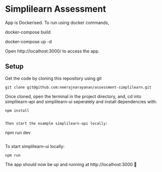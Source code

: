 # Simplilearn Assessment

App is Dockerised.
To run using docker commands,

docker-compose build


docker-compose up -d

Open http://localhost:3000/ to access the app.

## Setup

Get the code by  cloning this repository using git

```
git clone git@github.com:neerajnarayanan/assessment-simplilearn.git
```

Once cloned, open the terminal in the project directory, and,  cd into simplilearn-api and simplilearn-ui
seperately and install dependencies with:

```
npm install
```
```

Then start the example simplilearn-api locally:

```
npm run dev
```
```

To start simplilearn-ui locally:

```
npm run
```

The app should now be up and running at http://localhost:3000 🚀